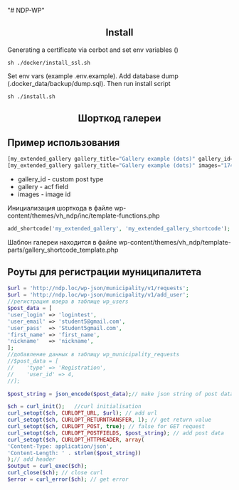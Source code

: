 "# NDP-WP" 

<h2 align="center">Install</h2>

Generating a certificate via cerbot and set env variables ()
```shell
sh ./docker/install_ssl.sh
```

Set env vars (example .env.example). Add database dump (.docker_data/backup/dump.sql). 
Then run install script

```shell
sh ./install.sh
```

<h2 align="center">Шорткод галереи</h2>

## Пример использования

```php
[my_extended_gallery gallery_title="Gallery example (dots)" gallery_id="174" gallery="field_64ef6e3effe22"]  
[my_extended_gallery gallery_title="Gallery example (dots)" images="174,175,176"]
```

* gallery_id - custom post type
* gallery - acf field
* images - image id

Инициализация шорткода в файле
wp-content/themes/vh_ndp/inc/template-functions.php

```php
add_shortcode('my_extended_gallery', 'my_extended_gallery_shortcode');
```

Шаблон галереи находится в файле wp-content/themes/vh_ndp/template-parts/gallery_shortcode_template.php


## Роуты для регистрации муниципалитета

```php
$url = 'http://ndp.loc/wp-json/municipality/v1/requests';
$url = 'http://ndp.loc/wp-json/municipality/v1/add_user';
//регистрация юзера в таблице wp_users
$post_data = [
'user_login' => 'logintest',
'user_email' => 'student5@gmail.com',
'user_pass'  => 'Student5gmail.com',
'first_name' => 'first_name',
'nickname'   => 'nickname',
];
//добавление данных в таблицу wp_municipality_requests
//$post_data = [
//    'type' => 'Registration',
//    'user_id' => 4,
//];

$post_string = json_encode($post_data);// make json string of post data

$ch = curl_init();   //curl initialisation
curl_setopt($ch, CURLOPT_URL, $url); // add url
curl_setopt($ch, CURLOPT_RETURNTRANSFER, 1); // get return value
curl_setopt($ch, CURLOPT_POST, true); // false for GET request
curl_setopt($ch, CURLOPT_POSTFIELDS, $post_string); // add post data
curl_setopt($ch, CURLOPT_HTTPHEADER, array(
'Content-Type: application/json',
'Content-Length: ' . strlen($post_string))
);// add header
$output = curl_exec($ch);
curl_close($ch); // close curl
$error = curl_error($ch); // get error
```